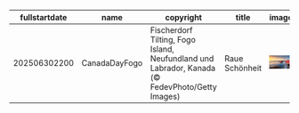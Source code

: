 |fullstartdate|name|copyright|title|image|
|--|--|--|--|--|
202506302200|CanadaDayFogo|Fischerdorf Tilting, Fogo Island, Neufundland und Labrador, Kanada (© FedevPhoto/Getty Images)|Raue Schönheit|![](/de-DE/2025/07/202506302200CanadaDayFogo.jpg)|
